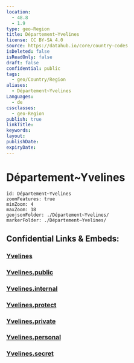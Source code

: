 ```yaml
---
location:
  - 48.8
  - 1.9
type: geo-Region
title: Département~Yvelines
license: CC BY-SA 4.0
source: https://datahub.io/core/country-codes
isDeleted: false
isReadOnly: false
draft: false
confidential: public
tags:
  - geo/Country/Region
aliases:
  - Département~Yvelines
Languages:
  - de
cssclasses:
  - geo-Region
publish: true
linkTitle:
keywords:
layout:
publishDate:
expiryDate:
---
```


# Département~Yvelines

```leaflet
id: Département~Yvelines
zoomFeatures: true 
minZoom: 4 
maxZoom: 18
geojsonFolder: ./Département~Yvelines/
markerFolder: ./Département~Yvelines/
```


## Confidential Links & Embeds: 

### [Yvelines](/_Standards/Earth/Continent/Europe/Europe~West/France/regions~France/Île-de-France/departments~Île-de-France/Yvelines.md) 

### [Yvelines.public](/_public/Earth/Continent/Europe/Europe~West/France/regions~France/Île-de-France/departments~Île-de-France/Yvelines.public.md) 

### [Yvelines.internal](/_internal/Earth/Continent/Europe/Europe~West/France/regions~France/Île-de-France/departments~Île-de-France/Yvelines.internal.md) 

### [Yvelines.protect](/_protect/Earth/Continent/Europe/Europe~West/France/regions~France/Île-de-France/departments~Île-de-France/Yvelines.protect.md) 

### [Yvelines.private](/_private/Earth/Continent/Europe/Europe~West/France/regions~France/Île-de-France/departments~Île-de-France/Yvelines.private.md) 

### [Yvelines.personal](/_personal/Earth/Continent/Europe/Europe~West/France/regions~France/Île-de-France/departments~Île-de-France/Yvelines.personal.md) 

### [Yvelines.secret](/_secret/Earth/Continent/Europe/Europe~West/France/regions~France/Île-de-France/departments~Île-de-France/Yvelines.secret.md)

